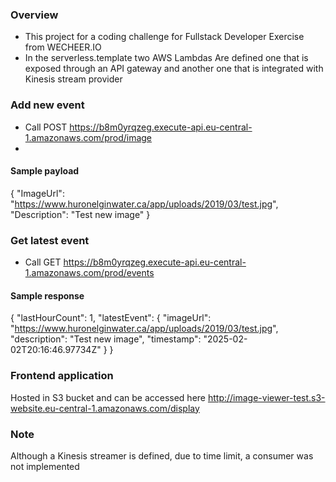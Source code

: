 ### Overview
- This project for a coding challenge for Fullstack Developer Exercise from WECHEER.IO
- In the serverless.template two AWS Lambdas Are defined one that is exposed through an API gateway and another one that is integrated with Kinesis stream provider

### Add new event
- Call POST https://b8m0yrqzeg.execute-api.eu-central-1.amazonaws.com/prod/image
- 
#### Sample payload
{
  "ImageUrl": "https://www.huronelginwater.ca/app/uploads/2019/03/test.jpg",
  "Description": "Test new image"
}

### Get latest event
- Call GET https://b8m0yrqzeg.execute-api.eu-central-1.amazonaws.com/prod/events

#### Sample response
{
    "lastHourCount": 1,
    "latestEvent": {
        "imageUrl": "https://www.huronelginwater.ca/app/uploads/2019/03/test.jpg",
        "description": "Test new image",
        "timestamp": "2025-02-02T20:16:46.97734Z"
    }
}

### Frontend application
Hosted in S3 bucket and can be accessed here http://image-viewer-test.s3-website.eu-central-1.amazonaws.com/display

### Note
Although a Kinesis streamer is defined, due to time limit, a consumer was not implemented
